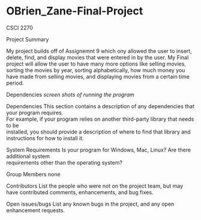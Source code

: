 # OBrien_Zane-Final-Project
CSCI 2270

Project	Summary 

  My project builds off of Assignemnt 9 which ony allowed the user to insert, delete, find, and display movies that were entered in by the user. My Final project will allow the user to have many more options like selling movies, sorting the movies by year, sorting alphabetically, how much money you have made from selling movies, and displaying movies from a certain time period.

Dependencies
*screen shots of running the program*

Dependencies
This	section	contains	a	description	of	any	dependencies	that	your	program	requires.	
For	example,	if	your	program	relies	on	another	third-party	library	that	needs	to	be	
installed,	you	should	provide	a	description	of	where	to	find	that	library	and	
instructions	for	how	to	install	it.


System	Requirements
Is	your	program	for	Windows,	Mac,	Linux?	Are	there	additional	system	
requirements other	than	the	operating	system?

Group	Members
none 

Contributors
List	the	people	who	were	not	on	the	project	team,	but	may	have	contributed	
comments,	enhancements,	and	bug	fixes.

Open	issues/bugs
List	any	known	bugs	in	the	project,	and	any	open	enhancement	requests.
